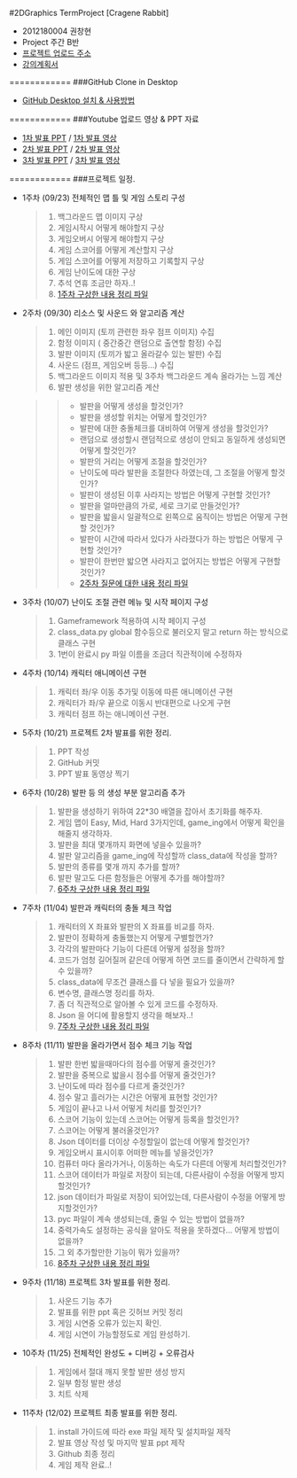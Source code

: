 #2DGraphics TermProject [Cragene Rabbit]

+ 2012180004 권창현
+ Project 주간 B반
+ [프로젝트 업로드 주소](http://www.daehyunlee.com/dustinlee_new/doku.php?id=studentaccess:2015:02:2dgp:project_b)
+ [강의계획서](http://www.daehyunlee.com/dustinlee_new/lib/exe/fetch.php?media=lecture:2015:02:2dgameprogramming:2015_fall_2dgp_syllabus.pdf)

============
###GitHub Clone in Desktop

+ [GitHub Desktop 설치 & 사용방법](https://www.youtube.com/watch?v=fJqGGQIf4dk)

============
###Youtube 업로드 영상 & PPT 자료
+ [1차 발표 PPT](https://github.com/WindowsHyun/2DGraphics/blob/master/Document/ProjectPPT/KwonChangHyun_1%EC%B0%A8%EB%B0%9C%ED%91%9C.pptx?raw=true) / [1차 발표 영상](https://www.youtube.com/watch?v=wmc25937s1s)
+ [2차 발표 PPT](https://github.com/WindowsHyun/2DGraphics/blob/master/Document/ProjectPPT/KwonChangHyun_2%EC%B0%A8%EB%B0%9C%ED%91%9C.pptx?raw=true) / [2차 발표 영상](https://youtu.be/9CV9dXPFsC0)
+ [3차 발표 PPT](https://github.com/WindowsHyun/2DGraphics/blob/b9627407e56c46c6a0ffc0531442e25db1219758/Document/ProjectPPT/2015_2dgp_3%EC%B0%A8%EB%B0%9C%ED%91%9C%EA%B0%80%EC%9D%B4%EB%93%9C.pptx?raw=true) / [3차 발표 영상](https://www.youtube.com/watch?v=GPo1HAbMvxE)

============
###프로젝트 일정.
+ 1주차 (09/23) 전체적인 맵 틀 및 게임 스토리 구성

  > 1. 백그라운드 맵 이미지 구상
  > 1. 게임시작시 어떻게 해야할지 구상
  > 1. 게임오버시 어떻게 해야할지 구상
  > 1. 게임 스코어를 어떻게 계산할지 구상
  > 1. 게임 스코어를 어떻게 저장하고 기록할지 구상
  > 1. 게임 난이도에 대한 구상
  > 1. 추석 연휴 조금만 하자..!
  > 1. [1주차 구상한 내용 정리 파일](https://github.com/WindowsHyun/2DGraphics/blob/master/Document/TermProjectConcept/ConceptDATA_1%EC%A3%BC%EC%B0%A8.txt)
+ 2주차 (09/30) 리소스 및 사운드 와 알고리즘 계산

  > 1. 메인 이미지 (토끼 관련한 좌우 점프 이미지) 수집
  > 1. 함정 이미지 ( 중간중간 랜덤으로 출연할 함정) 수집
  > 1. 발판 이미지 (토끼가 밟고 올라갈수 있는 발판) 수집
  > 1. 사운드 (점프, 게임오버 등등...) 수집
  > 1. 백그라운드 이미지 적용 및 3주차 백그라운드 계속 올라가는 느낌 계산
  > 1. 발판 생성을 위한 알고리즘 계산
  
  > > + 발판을 어떻게 생성을 할것인가?
  > > + 발판을 생성할 위치는 어떻게 할것인가?
  > > + 발판에 대한 충돌체크를 대비하여 어떻게 생성을 할것인가?
  > > + 랜덤으로 생성할시 랜덤적으로 생성이 안되고 동일하게 생성되면 어떻게 할것인가?
  > > + 발판의 거리는 어떻게 조절을 할것인가?
  > > + 난이도에 따라 발판을 조절한다 하였는데, 그 조절을 어떻게 할것인가?
  > > + 발판이 생성된 이후 사라지는 방법은 어떻게 구현할 것인가?
  > > + 발판을 얼마만큼의 가로, 세로 크기로 만들것인가?
  > > + 발판을 밟을시 일괄적으로 왼쪽으로 움직이는 방법은 어떻게 구현할 것인가?
  > > + 발판이 시간에 따라서 있다가 사라졌다가 하는 방법은 어떻게 구현할 것인가?
  > > + 발판이 한번만 밟으면 사라지고 없어지는 방법은 어떻게 구현할 것인가?
  > > + [2주차 질문에 대한 내용 정리 파일](https://github.com/WindowsHyun/2DGraphics/blob/master/Document/TermProjectConcept/ConceptDATA_2%EC%A3%BC%EC%B0%A8.txt)
+ 3주차 (10/07) 난이도 조절 관련 메뉴 및 시작 페이지 구성

  > 1. Gameframework 적용하여 시작 페이지 구성
  > 1. class_data.py global 함수등으로 불러오지 말고 return 하는 방식으로 클래스 구현
  > 1. 1번이 완료시 py 파일 이름을 조금더 직관적이에 수정하자
+ 4주차 (10/14) 캐릭터 애니메이션 구현 

  > 1. 캐릭터 좌/우 이동 추가및 이동에 따른 애니메이션 구현
  > 1. 캐릭터가 좌/우 끝으로 이동시 반대편으로 나오게 구현
  > 1. 캐릭터 점프 하는 애니메이션 구현.
+ 5주차 (10/21) 프로젝트 2차 발표를 위한 정리.

  > 1. PPT 작성
  > 1. GitHub 커밋
  > 1. PPT 발표 동영상 찍기
+ 6주차 (10/28) 발판 등 의 생성 부분 알고리즘 추가

  > 1. 발판을 생성하기 위하여 22*30 배열을 잡아서 초기화를 해주자.
  > 1. 게임 맵이 Easy, Mid, Hard 3가지인데, game_ing에서 어떻게 확인을 해줄지 생각하자.
  > 1. 발판을 최대 몇개까지 화면에 넣을수 있을까?
  > 1. 발판 알고리즘을 game_ing에 작성할까 class_data에 작성을 할까?
  > 1. 발판의 종류를 몇개 까지 추가를 할까?
  > 1. 발판 말고도 다른 함정들은 어떻게 추가를 해야할까?
  > 1. [6주차 구상한 내용 정리 파일](https://github.com/WindowsHyun/2DGraphics/blob/master/Document/TermProjectConcept/ConceptDATA_6%EC%A3%BC%EC%B0%A8.txt)
+ 7주차 (11/04) 발판과 캐릭터의 충돌 체크 작업

  > 1. 캐릭터의 X 좌표와 발판의 X 좌표를 비교를 하자.
  > 1. 발판이 정확하게 충돌했는지 어떻게 구별할껀가?
  > 1. 각각의 발판마다 기능이 다른데 어떻게 설정을 할까?
  > 1. 코드가 엄청 길어질꺼 같은데 어떻게 하면 코드를 줄이면서 간략하게 할수 있을까?
  > 1. class_data에 무조건 클래스를 다 넣을 필요가 있을까?
  > 1. 변수명, 클래스명 정리를 하자.
  > 1. 좀 더 직관적으로 알아볼 수 있게 코드를 수정하자.
  > 1. Json 을 어디에 활용할지 생각을 해보자..!
  > 1. [7주차 구상한 내용 정리 파일](https://github.com/WindowsHyun/2DGraphics/blob/master/Document/TermProjectConcept/ConceptDATA_7%EC%A3%BC%EC%B0%A8.txt)
+ 8주차 (11/11) 발판을 올라가면서 점수 체크 기능 작업

  > 1. 발판 한번 밟을때마다의 점수를 어떻게 줄것인가?
  > 1. 발판을 중복으로 밟을시 점수를 어떻게 줄것인가?
  > 1. 난이도에 따라 점수를 다르게 줄것인가?
  > 1. 점수 말고 흘러가는 시간은 어떻게 표현할 것인가?
  > 1. 게임이 끝나고 나서 어떻게 처리를 할것인가?
  > 1. 스코어 기능이 있는데 스코어는 어떻게 등록을 할것인가?
  > 1. 스코어는 어떻게 불러올것인가?
  > 1. Json 데이터를 더이상 수정할일이 없는데 어떻게 할것인가?
  > 1. 게임오버시 표시이후 어떠한 메뉴를 넣을것인가?
  > 1. 컴퓨터 마다 올라가거나, 이동하는 속도가 다른데 어떻게 처리할것인가?
  > 1. 스코어 데이터가 파일로 저장이 되는데, 다른사람이 수정을 어떻게 방지할것인가?
  > 1. json 데이터가 파일로 저장이 되어있는데, 다른사람이 수정을 어떻게 방지할것인가?
  > 1. pyc 파일이 계속 생성되는데, 줄일 수 있는 방법이 없을까?
  > 1. 중력가속도 설정하는 공식을 알아도 적용을 못하겠다... 어떻게 방법이 없을까?
  > 1. 그 외 추가할만한 기능이 뭐가 있을까?
  > 1. [8주차 구상한 내용 정리 파일](https://github.com/WindowsHyun/2DGraphics/blob/master/Document/TermProjectConcept/ConceptDATA_8%EC%A3%BC%EC%B0%A8.txt)
+ 9주차 (11/18) 프로젝트 3차 발표를 위한 정리.

  > 1. 사운드 기능 추가
  > 1. 발표를 위한 ppt 혹은 깃허브 커밋 정리
  > 1. 게임 시연중 오류가 있는지 확인.
  > 1. 게임 시연이 가능할정도로 게임 완성하기.
+ 10주차 (11/25) 전체적인 완성도 + 디버깅 + 오류검사
  > 1. 게임에서 절대 깨지 못할 발판 생성 방지
  > 1. 일부 함정 발판 생성
  > 1. 치트 삭제
+ 11주차 (12/02) 프로젝트 최종 발표를 위한 정리.
  > 1. install 가이드에 따라 exe 파일 제작 및 설치파일 제작
  > 1. 발표 영상 작성 및 마지막 발표 ppt 제작
  > 1. Github 최종 정리
  > 1. 게임 제작 완료..!
